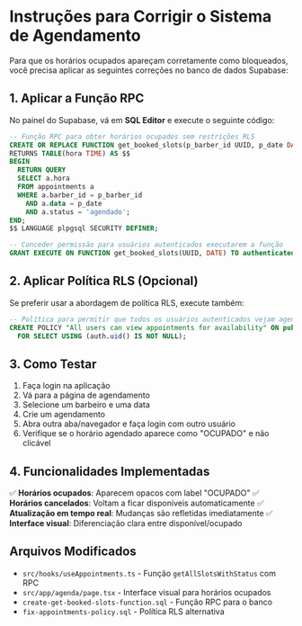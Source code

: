 # Instruções para Corrigir o Sistema de Agendamento

Para que os horários ocupados apareçam corretamente como bloqueados, você precisa aplicar as seguintes correções no banco de dados Supabase:

## 1. Aplicar a Função RPC

No painel do Supabase, vá em **SQL Editor** e execute o seguinte código:

```sql
-- Função RPC para obter horários ocupados sem restrições RLS
CREATE OR REPLACE FUNCTION get_booked_slots(p_barber_id UUID, p_date DATE)
RETURNS TABLE(hora TIME) AS $$
BEGIN
  RETURN QUERY
  SELECT a.hora
  FROM appointments a
  WHERE a.barber_id = p_barber_id
    AND a.data = p_date
    AND a.status = 'agendado';
END;
$$ LANGUAGE plpgsql SECURITY DEFINER;

-- Conceder permissão para usuários autenticados executarem a função
GRANT EXECUTE ON FUNCTION get_booked_slots(UUID, DATE) TO authenticated;
```

## 2. Aplicar Política RLS (Opcional)

Se preferir usar a abordagem de política RLS, execute também:

```sql
-- Política para permitir que todos os usuários autenticados vejam agendamentos
CREATE POLICY "All users can view appointments for availability" ON public.appointments
  FOR SELECT USING (auth.uid() IS NOT NULL);
```

## 3. Como Testar

1. Faça login na aplicação
2. Vá para a página de agendamento
3. Selecione um barbeiro e uma data
4. Crie um agendamento
5. Abra outra aba/navegador e faça login com outro usuário
6. Verifique se o horário agendado aparece como "OCUPADO" e não clicável

## 4. Funcionalidades Implementadas

✅ **Horários ocupados**: Aparecem opacos com label "OCUPADO"
✅ **Horários cancelados**: Voltam a ficar disponíveis automaticamente
✅ **Atualização em tempo real**: Mudanças são refletidas imediatamente
✅ **Interface visual**: Diferenciação clara entre disponível/ocupado

## Arquivos Modificados

- `src/hooks/useAppointments.ts` - Função `getAllSlotsWithStatus` com RPC
- `src/app/agenda/page.tsx` - Interface visual para horários ocupados
- `create-get-booked-slots-function.sql` - Função RPC para o banco
- `fix-appointments-policy.sql` - Política RLS alternativa